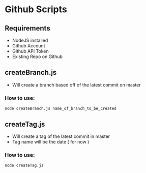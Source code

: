 # Github Scripts 

## Requirements
* NodeJS installed
* Github Account
* Github API Token
* Existing Repo on Github

## createBranch.js 
* Will create a branch based off of the latest commit on master

### How to use:
`node createBranch.js name_of_branch_to_be_created`

## createTag.js
* Will create a tag of the latest commit in master
* Tag name will be the date ( for now )

### How to use:
`node createTag.js`
